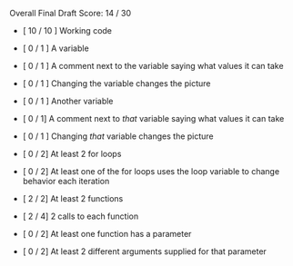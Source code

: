 Overall Final Draft Score: 14 / 30

* [ 10 / 10 ] Working code

* [ 0 / 1 ] A variable
* [ 0 / 1 ] A comment next to the variable saying what values it can take
* [ 0 / 1 ] Changing the variable changes the picture
* [ 0 / 1 ] Another variable
* [ 0 / 1] A comment next to *that* variable saying what values it can take
* [ 0 / 1 ] Changing *that* variable changes the picture

* [ 0 / 2] At least 2 for loops
* [ 0 / 2] At least one of the for loops uses the loop variable to change behavior each iteration

* [ 2 / 2] At least 2 functions
* [ 2 / 4] 2 calls to each function
* [ 0 / 2] At least one function has a parameter
* [ 0 / 2]  At least 2 different arguments supplied for that parameter